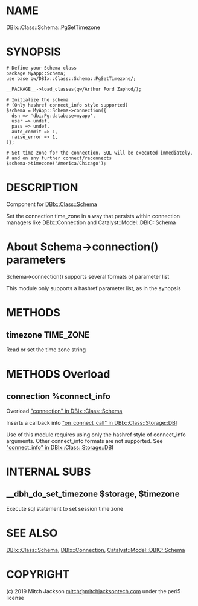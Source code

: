 # NAME

DBIx::Class::Schema::PgSetTimezone

# SYNOPSIS

    # Define your Schema class
    package MyApp::Schema;
    use base qw/DBIx::Class::Schema::PgSetTimezone/;
    
    __PACKAGE__->load_classes(qw/Arthur Ford Zaphod/);

    # Initialize the schema
    # (Only hashref connect_info style supported)
    $schema = MyApp::Schema->connection({
      dsn => 'dbi:Pg:database=myapp',
      user => undef,
      pass => undef,
      auto_commit => 1,
      raise_error => 1,
    )};
    
    # Set time zone for the connection. SQL will be executed immediately,
    # and on any further connect/reconnects
    $schema->timezone('America/Chicago');

# DESCRIPTION

Component for [DBIx::Class::Schema](https://metacpan.org/pod/DBIx::Class::Schema)

Set the connection time\_zone in a way that persists within connection
managers like DBIx::Connection and Catalyst::Model::DBIC::Schema

# About Schema->connection() parameters

Schema->connection() supports several formats of parameter list

This module only supports a hashref parameter list, as in the synopsis

# METHODS

## timezone TIME\_ZONE

Read or set the time zone string

# METHODS Overload

## connection %connect\_info

Overload ["connection" in DBIx::Class::Schema](https://metacpan.org/pod/DBIx::Class::Schema#connection)

Inserts a callback into ["on\_connect\_call" in DBIx::Class::Storage::DBI](https://metacpan.org/pod/DBIx::Class::Storage::DBI#on_connect_call)

Use of this module requires using only the hashref style of
connect\_info arguments. Other connect\_info formats are not
supported.  See ["connect\_info" in DBIx::Class::Storage::DBI](https://metacpan.org/pod/DBIx::Class::Storage::DBI#connect_info)

# INTERNAL SUBS

## \_\_dbh\_do\_set\_timezone $storage, $timezone

Execute sql statement to set session time zone

# SEE ALSO

[DBIx::Class::Schema](https://metacpan.org/pod/DBIx::Class::Schema), [DBIx::Connection](https://metacpan.org/pod/DBIx::Connection), [Catalyst::Model::DBIC::Schema](https://metacpan.org/pod/Catalyst::Model::DBIC::Schema)

# COPYRIGHT

(c) 2019 Mitch Jackson <mitch@mitchjacksontech.com> under the perl5 license
